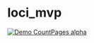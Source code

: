 # loci_mvp
 
[![Demo CountPages alpha](https://share.gifyoutube.com/KzB6Gb.gif)](https://www.youtube.com/watch?v=ek1j272iAmc)

